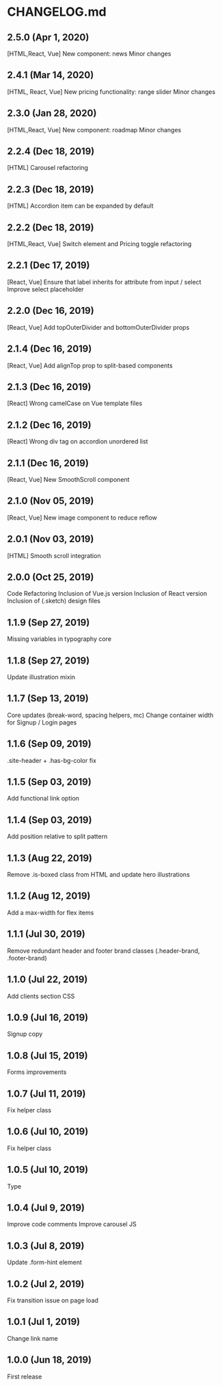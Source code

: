 # CHANGELOG.md

## 2.5.0 (Apr 1, 2020)
[HTML,React, Vue]
New component: news
Minor changes

## 2.4.1 (Mar 14, 2020)
[HTML, React, Vue]
New pricing functionality: range slider
Minor changes

## 2.3.0 (Jan 28, 2020)
[HTML,React, Vue]
New component: roadmap
Minor changes

## 2.2.4 (Dec 18, 2019)
[HTML]
Carousel refactoring

## 2.2.3 (Dec 18, 2019)
[HTML]
Accordion item can be expanded by default

## 2.2.2 (Dec 18, 2019)
[HTML,React, Vue]
Switch element and Pricing toggle refactoring

## 2.2.1 (Dec 17, 2019)
[React, Vue]
Ensure that label inherits for attribute from input / select
Improve select placeholder

## 2.2.0 (Dec 16, 2019)
[React, Vue]
Add topOuterDivider and bottomOuterDivider props

## 2.1.4 (Dec 16, 2019)
[React, Vue]
Add alignTop prop to split-based components

## 2.1.3 (Dec 16, 2019)
[React]
Wrong camelCase on Vue template files

## 2.1.2 (Dec 16, 2019)
[React]
Wrong div tag on accordion unordered list

## 2.1.1 (Dec 16, 2019)
[React, Vue]
New SmoothScroll component

## 2.1.0 (Nov 05, 2019)
[React, Vue]
New image component to reduce reflow

## 2.0.1 (Nov 03, 2019)
[HTML]
Smooth scroll integration

## 2.0.0 (Oct 25, 2019)

Code Refactoring
Inclusion of Vue.js version
Inclusion of React version
Inclusion of (.sketch) design files

## 1.1.9 (Sep 27, 2019)

Missing variables in typography core

## 1.1.8 (Sep 27, 2019)

Update illustration mixin

## 1.1.7 (Sep 13, 2019)

Core updates (break-word, spacing helpers, mc)
Change container width for Signup / Login pages

## 1.1.6 (Sep 09, 2019)

.site-header + .has-bg-color fix

## 1.1.5 (Sep 03, 2019)

Add functional link option

## 1.1.4 (Sep 03, 2019)

Add position relative to split pattern

## 1.1.3 (Aug 22, 2019)

Remove .is-boxed class from HTML and update hero illustrations

## 1.1.2 (Aug 12, 2019)

Add a max-width for flex items

## 1.1.1 (Jul 30, 2019)

Remove redundant header and footer brand classes (.header-brand, .footer-brand)

## 1.1.0 (Jul 22, 2019)

Add clients section CSS

## 1.0.9 (Jul 16, 2019)

Signup copy

## 1.0.8 (Jul 15, 2019)

Forms improvements

## 1.0.7 (Jul 11, 2019)

Fix helper class

## 1.0.6 (Jul 10, 2019)

Fix helper class

## 1.0.5 (Jul 10, 2019)

Type

## 1.0.4 (Jul 9, 2019)

Improve code comments
Improve carousel JS

## 1.0.3 (Jul 8, 2019)

Update .form-hint element

## 1.0.2 (Jul 2, 2019)

Fix transition issue on page load

## 1.0.1 (Jul 1, 2019)

Change link name

## 1.0.0 (Jun 18, 2019)

First release
